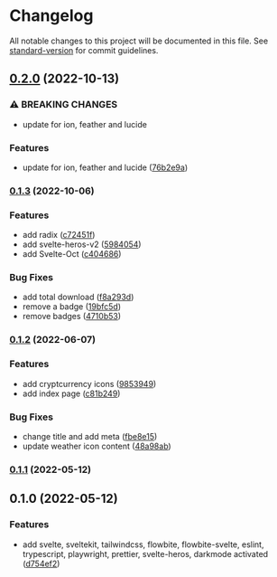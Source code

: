# Changelog

All notable changes to this project will be documented in this file. See [standard-version](https://github.com/conventional-changelog/standard-version) for commit guidelines.

## [0.2.0](https://github.com/shinokada/svelte-icons-website/compare/v0.1.3...v0.2.0) (2022-10-13)


### ⚠ BREAKING CHANGES

* update for ion, feather and lucide

### Features

* update for ion, feather and lucide ([76b2e9a](https://github.com/shinokada/svelte-icons-website/commit/76b2e9a4ee2993a0213c80bae4e98af878fcfa28))

### [0.1.3](https://github.com/shinokada/svelte-icons-website/compare/v0.1.2...v0.1.3) (2022-10-06)


### Features

* add radix ([c72451f](https://github.com/shinokada/svelte-icons-website/commit/c72451f76da14ff63a5089f37c17a0f81791bfb4))
* add svelte-heros-v2 ([5984054](https://github.com/shinokada/svelte-icons-website/commit/5984054bc3aba43dc4639af664f64c1e938a2914))
* add Svelte-Oct ([c404686](https://github.com/shinokada/svelte-icons-website/commit/c404686ebae66d5532501bb3b06bf17c939b825c))


### Bug Fixes

* add total download ([f8a293d](https://github.com/shinokada/svelte-icons-website/commit/f8a293da106d7d4e26ba61d1e49e58ddf6c79a12))
* remove a badge ([19bfc5d](https://github.com/shinokada/svelte-icons-website/commit/19bfc5d5a949ca1df8bd9a811bf5c022bd6dde30))
* remove badges ([4710b53](https://github.com/shinokada/svelte-icons-website/commit/4710b53fbdf7328d040c5ae7435408f346f8e4f9))

### [0.1.2](https://github.com/shinokada/svelte-icons-website/compare/v0.1.1...v0.1.2) (2022-06-07)


### Features

* add cryptcurrency icons ([9853949](https://github.com/shinokada/svelte-icons-website/commit/98539492246ea3946f6c02ca9ed241591c20f1c1))
* add index page ([c81b249](https://github.com/shinokada/svelte-icons-website/commit/c81b24957a9addcb460e6572639aea26a1d48288))


### Bug Fixes

* change title and add meta ([fbe8e15](https://github.com/shinokada/svelte-icons-website/commit/fbe8e1545b7ac6a0dccc4ff718e892d71e2e5601))
* update weather icon content ([48a98ab](https://github.com/shinokada/svelte-icons-website/commit/48a98abb9c342bd3d1aced408b5375f92ae44add))

### [0.1.1](https://github.com/shinokada/flowbite-svelte-starter/compare/v0.1.0...v0.1.1) (2022-05-12)

## 0.1.0 (2022-05-12)


### Features

* add svelte, sveltekit, tailwindcss, flowbite, flowbite-svelte, eslint, trypescript, playwright, prettier, svelte-heros, darkmode activated ([d754ef2](https://github.com/shinokada/flowbite-svelte-starter/commit/d754ef2c5151af366fe0a8530e6f9509daf79962))
